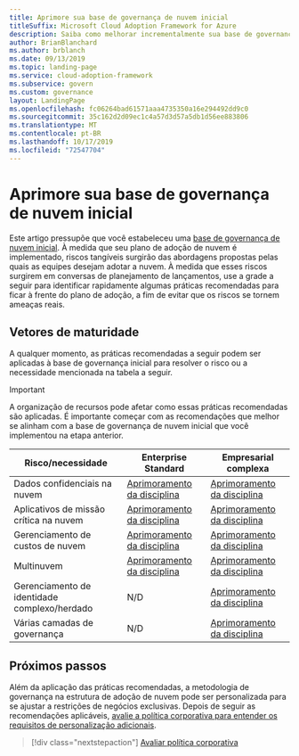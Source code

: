 ```yaml
---
title: Aprimore sua base de governança de nuvem inicial
titleSuffix: Microsoft Cloud Adoption Framework for Azure
description: Saiba como melhorar incrementalmente sua base de governança de nuvem inicial.
author: BrianBlanchard
ms.author: brblanch
ms.date: 09/13/2019
ms.topic: landing-page
ms.service: cloud-adoption-framework
ms.subservice: govern
ms.custom: governance
layout: LandingPage
ms.openlocfilehash: fc06264bad61571aaa4735350a16e294492dd9c0
ms.sourcegitcommit: 35c162d2d09ec1c4a57d3d57a5db1d56ee883806
ms.translationtype: MT
ms.contentlocale: pt-BR
ms.lasthandoff: 10/17/2019
ms.locfileid: "72547704"
---
```

# <a name="improve-your-initial-cloud-governance-foundation"></a>Aprimore sua base de governança de nuvem inicial

Este artigo pressupõe que você estabeleceu uma [base de governança de nuvem inicial](./initial-foundation.md). À medida que seu plano de adoção de nuvem é implementado, riscos tangíveis surgirão das abordagens propostas pelas quais as equipes desejam adotar a nuvem. À medida que esses riscos surgirem em conversas de planejamento de lançamentos, use a grade a seguir para identificar rapidamente algumas práticas recomendadas para ficar à frente do plano de adoção, a fim de evitar que os riscos se tornem ameaças reais.

## <a name="maturity-vectors"></a>Vetores de maturidade

A qualquer momento, as práticas recomendadas a seguir podem ser aplicadas à base de governança inicial para resolver o risco ou a necessidade mencionada na tabela a seguir.

> [!IMPORTANT]
> A organização de recursos pode afetar como essas práticas recomendadas são aplicadas. É importante começar com as recomendações que melhor se alinham com a base de governança de nuvem inicial que você implementou na etapa anterior.

|Risco/necessidade | Enterprise Standard | Empresarial complexa |
|---|---|---|
|Dados confidenciais na nuvem|[Aprimoramento da disciplina](./guides/standard/security-baseline-improvement.md)|[Aprimoramento da disciplina](./guides/complex/security-baseline-improvement.md)|
|Aplicativos de missão crítica na nuvem|[Aprimoramento da disciplina](./guides/standard/resource-consistency-improvement.md)|[Aprimoramento da disciplina](./guides/complex/resource-consistency-improvement.md)|
|Gerenciamento de custos de nuvem|[Aprimoramento da disciplina](./guides/standard/cost-management-improvement.md)|[Aprimoramento da disciplina](./guides/complex/cost-management-improvement.md)|
|Multinuvem|[Aprimoramento da disciplina](./guides/standard/multicloud-improvement.md)|[Aprimoramento da disciplina](./guides/complex/multicloud-improvement.md)|
|Gerenciamento de identidade complexo/herdado|N/D|[Aprimoramento da disciplina](./guides/complex/identity-baseline-improvement.md)|
|Várias camadas de governança|N/D|[Aprimoramento da disciplina](./guides/complex/multiple-layers-of-governance.md)|

## <a name="next-steps"></a>Próximos passos

Além da aplicação das práticas recomendadas, a metodologia de governança na estrutura de adoção de nuvem pode ser personalizada para se ajustar a restrições de negócios exclusivas. Depois de seguir as recomendações aplicáveis, [avalie a política corporativa para entender os requisitos de personalização adicionais](./corporate-policy.md).

> [!div class="nextstepaction"]
> [Avaliar política corporativa](./corporate-policy.md)
